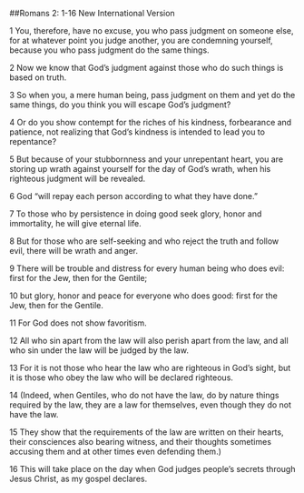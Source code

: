 

##Romans 2: 1-16 New International Version

1 You, therefore, have no excuse, you who pass judgment on someone else, for at whatever point you judge another, 
  you are condemning yourself, because you who pass judgment do the same things.

2 Now we know that God’s judgment against those who do such things is based on truth.
 
3 So when you, a mere human being, pass judgment on them and yet do the same things, 
  do you think you will escape God’s judgment?
  
4 Or do you show contempt for the riches of his kindness, forbearance and patience, 
  not realizing that God’s kindness is intended to lead you to repentance?
  
5 But because of your stubbornness and your unrepentant heart, 
you are storing up wrath against yourself for the day of God’s wrath, when his righteous judgment will be revealed. 

6 God “will repay each person according to what they have done.” 

7 To those who by persistence in doing good seek glory, honor and immortality, he will give eternal life. 

8 But for those who are self-seeking and who reject the truth and follow evil, there will be wrath and anger.

9 There will be trouble and distress for every human being who does evil: first for the Jew, then for the Gentile; 

10 but glory, honor and peace for everyone who does good: first for the Jew, then for the Gentile. 

11 For God does not show favoritism.

12 All who sin apart from the law will also perish apart from the law, 
and all who sin under the law will be judged by the law. 

13 For it is not those who hear the law who are righteous in God’s sight, 
but it is those who obey the law who will be declared righteous. 

14 (Indeed, when Gentiles, who do not have the law, do by nature things required by the law, 
they are a law for themselves, even though they do not have the law.

15 They show that the requirements of the law are written on their hearts, 
their consciences also bearing witness, and their thoughts sometimes accusing them and at other times even defending them.)

16 This will take place on the day when God judges people’s secrets through Jesus Christ, as my gospel declares.
